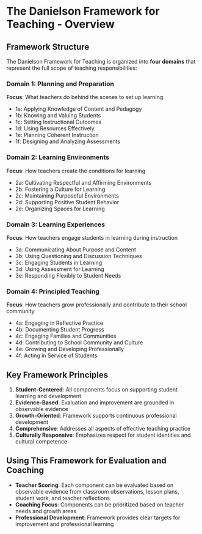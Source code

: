 # The Danielson Framework for Teaching - Overview

## Framework Structure

The Danielson Framework for Teaching is organized into **four domains** that represent the full scope of teaching responsibilities:

### Domain 1: Planning and Preparation
**Focus**: What teachers do behind the scenes to set up learning
- 1a: Applying Knowledge of Content and Pedagogy
- 1b: Knowing and Valuing Students  
- 1c: Setting Instructional Outcomes
- 1d: Using Resources Effectively
- 1e: Planning Coherent Instruction
- 1f: Designing and Analyzing Assessments

### Domain 2: Learning Environments
**Focus**: How teachers create the conditions for learning
- 2a: Cultivating Respectful and Affirming Environments
- 2b: Fostering a Culture for Learning
- 2c: Maintaining Purposeful Environments
- 2d: Supporting Positive Student Behavior
- 2e: Organizing Spaces for Learning

### Domain 3: Learning Experiences
**Focus**: How teachers engage students in learning during instruction
- 3a: Communicating About Purpose and Content
- 3b: Using Questioning and Discussion Techniques
- 3c: Engaging Students in Learning
- 3d: Using Assessment for Learning
- 3e: Responding Flexibly to Student Needs

### Domain 4: Principled Teaching
**Focus**: How teachers grow professionally and contribute to their school community
- 4a: Engaging in Reflective Practice
- 4b: Documenting Student Progress
- 4c: Engaging Families and Communities
- 4d: Contributing to School Community and Culture
- 4e: Growing and Developing Professionally
- 4f: Acting in Service of Students

## Key Framework Principles

1. **Student-Centered**: All components focus on supporting student learning and development
2. **Evidence-Based**: Evaluation and improvement are grounded in observable evidence
3. **Growth-Oriented**: Framework supports continuous professional development
4. **Comprehensive**: Addresses all aspects of effective teaching practice
5. **Culturally Responsive**: Emphasizes respect for student identities and cultural competence

## Using This Framework for Evaluation and Coaching

- **Teacher Scoring**: Each component can be evaluated based on observable evidence from classroom observations, lesson plans, student work, and teacher reflections
- **Coaching Focus**: Components can be prioritized based on teacher needs and growth areas
- **Professional Development**: Framework provides clear targets for improvement and professional learning